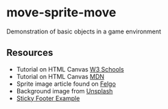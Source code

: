 # move-sprite-move

Demonstration of basic objects in a game environment

## Resources

- Tutorial on HTML Canvas [W3 Schools](https://www.w3schools.com/graphics/canvas_intro.asp)
- Tutorial on HTML Canvas [MDN](https://developer.mozilla.org/en-US/docs/Web/API/Canvas_API/Tutorial)
- Sprite image article found on [Felgo](https://blog.felgo.com/game-resources/16-sites-featuring-free-game-graphics)
- Background image from [Unsplash](https://unsplash.com)
- [Sticky Footer Example](https://css-tricks.com/couple-takes-sticky-footer/)
